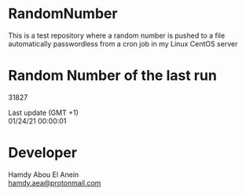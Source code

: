 # RandomNumber    
This is a test repository where a random number is pushed to a file automatically passwordless from a cron job in my Linux CentOS server    
# Random Number of the last run   
31827
      
Last update (GMT +1)    
01/24/21 00:00:01
# Developer    
Hamdy Abou El Anein   
hamdy.aea@protonmail.com
